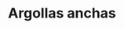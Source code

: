 ---
title: Argollas anchas
date: 
draft: false

# descripcion
description : Aro de plata pasante

materials: Plata 925

color: Plateado

dimensions: 1,5cm diam x 1cm ancho

code: 01-20-0441

type: "Aros"

categories: []

# Images
# first image will be shown in the product page
images:
  # - image: "images/path_to_image"
  # La ubicacion de las imagenes es imagenes/Aros/Aros.Solo Plata/01-20-0441-argollas-anchas
  - image: "./images/aros/solo_plata/01-20-0441-argollas-anchas_a.JPG"
  - image: "./images/aros/solo_plata/01-20-0441-argollas-anchas_b.JPG"
---